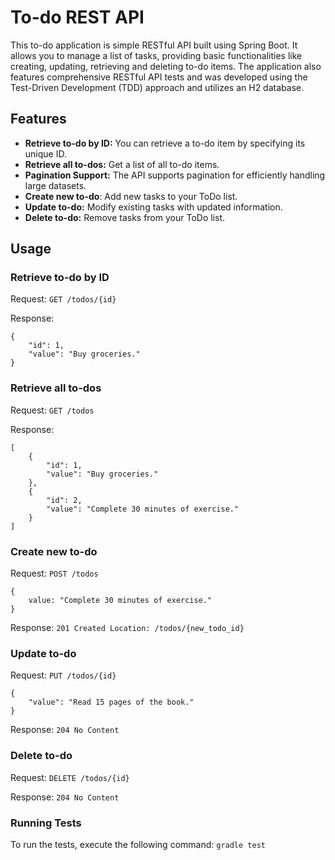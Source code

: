 # To-do REST API

This to-do application is simple RESTful API built using Spring Boot. 
It allows you to manage a list of tasks, providing basic functionalities 
like creating, updating, retrieving and deleting to-do items.
The application also features comprehensive RESTful API tests and was developed using
the Test-Driven Development (TDD) approach and utilizes an H2 database.

## Features
* **Retrieve to-do by ID:** You can retrieve a to-do item by specifying its unique ID.
* **Retrieve all to-dos:** Get a list of all to-do items.
* **Pagination Support:** The API supports pagination for efficiently handling large datasets.
* **Create new to-do**: Add new tasks to your ToDo list.
* **Update to-do:** Modify existing tasks with updated information.
* **Delete to-do:** Remove tasks from your ToDo list.


## Usage
### Retrieve to-do by ID
Request:
`GET /todos/{id}`

Response:

    {
        "id": 1,
        "value": "Buy groceries."
    }

### Retrieve all to-dos
Request: `GET /todos`

Response:

    [
        {
            "id": 1,
            "value": "Buy groceries."
        },
        {
            "id": 2,
            "value": "Complete 30 minutes of exercise."
        }
    ]

### Create new to-do
Request: `POST /todos`

    {
        value: "Complete 30 minutes of exercise."
    }

Response: `201 Created
Location: /todos/{new_todo_id}`

### Update to-do

Request: `PUT /todos/{id}`
    
    {
        "value": "Read 15 pages of the book."
    }

Response: `204 No Content`

### Delete to-do

Request: `DELETE /todos/{id}`

Response: `204 No Content`

### Running Tests

To run the tests, execute the following command: `gradle test`



